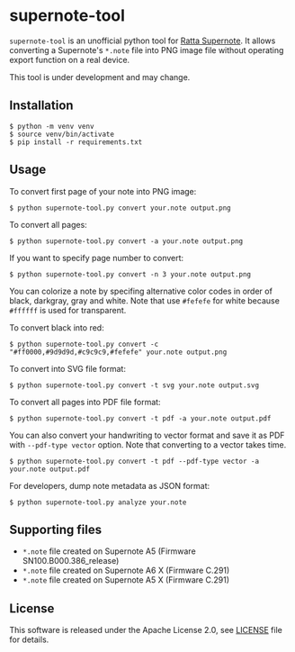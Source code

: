# supernote-tool

`supernote-tool` is an unofficial python tool for [Ratta Supernote](https://supernote.com).
It allows converting a Supernote's `*.note` file into PNG image file
without operating export function on a real device.

This tool is under development and may change.


## Installation

```
$ python -m venv venv
$ source venv/bin/activate
$ pip install -r requirements.txt
```


## Usage

To convert first page of your note into PNG image:

```
$ python supernote-tool.py convert your.note output.png
```

To convert all pages:

```
$ python supernote-tool.py convert -a your.note output.png
```

If you want to specify page number to convert:

```
$ python supernote-tool.py convert -n 3 your.note output.png
```

You can colorize a note by specifing alternative color codes in order of black, darkgray, gray and white.
Note that use `#fefefe` for white because `#ffffff` is used for transparent.

To convert black into red:

```
$ python supernote-tool.py convert -c "#ff0000,#9d9d9d,#c9c9c9,#fefefe" your.note output.png
```

To convert into SVG file format:

```
$ python supernote-tool.py convert -t svg your.note output.svg
```

To convert all pages into PDF file format:

```
$ python supernote-tool.py convert -t pdf -a your.note output.pdf
```

You can also convert your handwriting to vector format and save it as PDF with `--pdf-type vector` option.
Note that converting to a vector takes time.

```
$ python supernote-tool.py convert -t pdf --pdf-type vector -a your.note output.pdf
```

For developers, dump note metadata as JSON format:

```
$ python supernote-tool.py analyze your.note
```


## Supporting files

* `*.note` file created on Supernote A5 (Firmware SN100.B000.386_release)
* `*.note` file created on Supernote A6 X (Firmware C.291)
* `*.note` file created on Supernote A5 X (Firmware C.291)


## License

This software is released under the Apache License 2.0, see [LICENSE](LICENSE) file for details.
